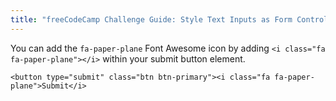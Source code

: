 ```yaml
---
title: "freeCodeCamp Challenge Guide: Style Text Inputs as Form Controls"
---
```


You can add the `fa-paper-plane` Font Awesome icon by adding `<i class="fa fa-paper-plane"></i>` within your submit button element.

    <button type="submit" class="btn btn-primary"><i class="fa fa-paper-plane">Submit</i>
